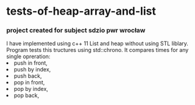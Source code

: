 # tests-of-heap-array-and-list
<h3>project created for subject sdzio pwr wrocław</h3>
I have implemented using c++ 11 List and heap without using STL liblary.
Program tests this tructures using std::chrono. It compares times for any single opreration: 
<li>push in front,</li>
<li>push by index,</li>
<li>push back,</li>
<li>pop in front,</li>
<li>pop by index,</li>
<li>pop back,</li>


